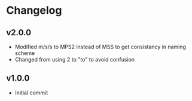 # Changelog

## v2.0.0
- Modified m/s/s to MPS2 instead of MSS to get consistancy in naming scheme
- Changed from using 2 to "to" to avoid confusion

## v1.0.0

- Initial commit

